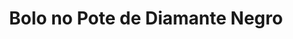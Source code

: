 ---
title: Bolo no Pote de Diamante Negro
description: 
category: Bolos
subcategory: Bolo no Pote
flavor: Diamante Negro
price: 16
---